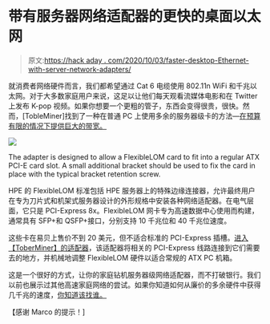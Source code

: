 # 带有服务器网络适配器的更快的桌面以太网

> 原文:[https://hack aday . com/2020/10/03/faster-desktop-Ethernet-with-server-network-adapters/](https://hackaday.com/2020/10/03/faster-desktop-ethernet-with-server-network-adapters/)

就消费者网络硬件而言，我们都希望通过 Cat 6 电缆使用 802.11n WiFi 和千兆以太网。对于大多数家庭用户来说，这足以让他们每天观看流媒体电影和在 Twitter 上发布 K-pop 视频。如果你想要一个更粗的管子，东西会变得很贵，很快。然而，[TobleMiner]找到了一种在普通 PC 上使用多余的服务器级卡的方法—[在预算有限的情况下提供巨大的带宽。](https://twitter.com/Toble_Miner/status/1310242309347463168)

![](../Images/d9afbc9c9658ae489d825dc795c51e81.png)

The adapter is designed to allow a FlexibleLOM card to fit into a regular ATX PCI-E card slot. A small additional bracket should be used to fix the card in place with the typical bracket retention screw.

HPE 的 FlexibleLOM 标准包括 HPE 服务器上的特殊边缘连接器，允许最终用户在专为刀片式和机架式服务器设计的外形规格中安装各种网络适配器。在电气层面，它只是 PCI-Express 8x。FlexibleLOM 网卡专为高速数据中心使用而构建，通常具有 SFP+和 QSFP+接口，分别支持 10 千兆位和 40 千兆位速度。

这些卡在易贝上售价不到 20 美元，但不适合标准的 PCI-Express 插槽。[进入【ToberMiner】的适配器](https://github.com/TobleMiner/HPE-FlexibleLOM-adapter)，该适配器将相关的 PCI-Express 线路连接到它们需要去的地方，并机械地调整 FlexibleLOM 硬件以适合常规的 ATX PC 机箱。

这是一个很好的方式，让你的家庭钻机服务器级网络适配器，而不打破银行。我们以前也展示过其他高速家庭网络的尝试。如果你知道如何从廉价的多余硬件中获得几千兆的速度，[你知道该找谁。](http://hackaday.com/submit-a-tip)

【感谢 Marco 的提示！]